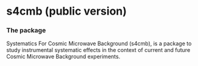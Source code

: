 s4cmb (public version)
==

### The package
Systematics For Cosmic Microwave Background (s4cmb), is a package to
study instrumental systematic effects in the context of current and future
Cosmic Microwave Background experiments.
